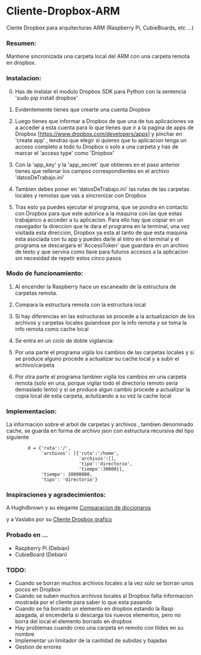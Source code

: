 Cliente-Dropbox-ARM
===================

Ciente Dropbox para arquitecturas ARM (Raspberry Pi, CubieBoards, etc ...)

### Resumen:

Mantiene sincronizada una carpeta local del ARM  con una carpeta remota
en dropbox.

### Instalacion:

0. Has de instalar el modulo Dropbox SDK para Python con la sentencia
	'sudo pip install dropbox'
	
1. Evidentemente tienes que crearte una cuenta Dropbox

2. Luego tienes que informar a Dropbox de que una de tus aplicaciones
va a acceder a esta cuenta para lo que tienes que ir a 
la pagina de apps de Dropbox [https://www.dropbox.com/developers/apps] 
y pinchar en 'create app' , tendras que elegir si quieres que 
tu aplicacion tenga un acceso completo  a todo tu Dropbox o solo a una carpeta 
y has de marcar el 'access type' como 'Dropbox'

3. Con la 'app_key' y la 'app_secret' que obtienes en el paso anterior tienes que
rellenar los campos correspondientes en el archivo 'datosDeTrabajo.ini'

4. Tambien debes  poner en 'datosDeTrabajo.ini' las rutas de las carpetas
locales y remotas que vas a sincronizar con Dropbox

5. Tras esto ya puedes ejecutar el programa, que se pondra en contacto con 
Dropbox para que este autorice a la maquina con las que estas trabajanco a 
acceder a tu aplicacion. Para ello hay que copiar en un navegador la direccion
que te dara el programa en la terminal, una vez visitada esta direccion, Dropbox ya esta al tanto
de que esta maquina esta asociada con tu app y puedes darle al intro en el terminal
y el programa se descargara el 'AccessToken' que guardara en un archivo de texto 
y que servira como llave para futuros accesos a la aplicacion sin necesidad de 
repetir estos cinco pasos
 
### Modo de funcionamiento:

1. Al encender la Raspberry hace un escaneado de la estructura de carpetas remota.

2. Compara la estructura remota con la estructura local

3. Si hay diferencias en las estructuras se procede a la actualizacion de los archivos y
carpetas locales guiandose por la info remota y se toma la info remota como cache local

4. Se entra en un ciclo de doble vigilancia:

5. Por una parte el programa vigila los cambios de las carpetas locales y si se produce
alguno procede a actualizar su cache local y a subir el archivo/carpeta

6. Por otra parte el programa tambien vigila los cambios en una carpeta remota
(solo en una, porque vigilar todo el directorio remoto seria demasiado lento)
y si se produce algun cambio procede a actualizar la copia local de esta carpeta,
actulizando a su vez la cache local

### Implementacion:

La informacion sobre el arbol de carpetas y archivos , tambien denominado cache, 
se guarda en forma de archivo json con estructura recursiva del tipo siguiente

~~~
		d = {'ruta':'/',
			 'archivos': [{'ruta':'/home',
						   'archivos':[],
						   'tipo':'directorio',
						   'tiempo':30000}],
			 'tiempo': 10000000,
			 'tipo': 'directorio'} 
~~~
         
### Inspiraciones y agradecimientos:

A Hughdbrown y su elegante [Comparacion de diccionaros][1]

y a Vaslabs por su [Cliente Dropbox grafico][2]

[1]: https://github.com/hughdbrown/dictdiffer
[2]: http://sourceforge.net/projects/raspybox

### Probado en ...

* Raspberry Pi (Debian)
* CubieBoard  (Debian)

### TODO:

* Cuando se borran muchos archivos locales a la vez solo se borran unos pocos 
en Dropbox
* Cuando se suben muchos archivos locales al Dropbox falta informacion mostrada
por el cliente para saber lo que esta pasando
* Cuando se ha borrado un elemento en dropbox estando la Rasp apagada, 
al encenderla si descarga los nuevos elementos, 
pero no borra del local el elemento borrado en dropbox
* Hay problemas cuando creo una carpeta en remoto con tildes en su nombre
* Implementar un limitador de la cantidad de subidas y bajadas
* Gestion de errores
